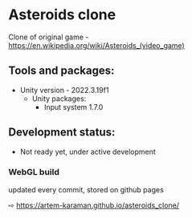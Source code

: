 # Asteroids clone
Clone of original game - https://en.wikipedia.org/wiki/Asteroids_(video_game)

## Tools and packages:
- Unity version - 2022.3.19f1
  - Unity packages:
    - Input system 1.7.0
  
## Development status:
- Not ready yet, under active development

### WebGL build

updated every commit, stored on github pages 

⇨ https://artem-karaman.github.io/asteroids_clone/